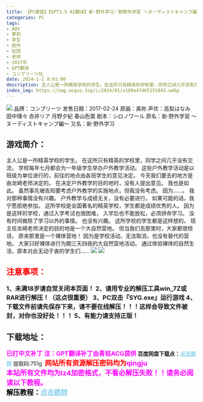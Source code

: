 ```yaml
---
title: 【PC硬盘】【GPT3.5 AI翻译】新·野外学习／新野外学習 ～ヌーディストキャンプ編～
categories: PC
tags:
- ADV
- 萝莉
- 学生
- 拔作
- 社团
- 老师
- 2017年
- GPT翻译
- コンプリーツ社
date: 2024-1-1 8:01:00
description: 主人公是一所精英学校的学生。在这所只有精英的学校里，同学之间几乎没有交流。学校每年七月都会为一年级学生举办户外教学活动。这些户外教学活动是以班级为单位进行的，前往的地点由各班学生的意见决定。今天我们要去的地方是由龙崎老师决定的。在决定户外教学的目的地时，没有人提出意见。我也是如此。
index_img: https://img.acgus.top/i/2024/01/a189a47465151843.webp
---
```

![](https://img.acgus.top/i/2024/01/a189a47465151843.webp)
品牌：コンプリーツ
发售日期：2017-02-24
原画：美祢
声优：高梨はなみ 田中理々 赤井リア 月野夕紀 春山色葉
剧本：シロノワール
原名：新·野外学習 ～ヌーディストキャンプ編～
又名：新·野外学习

## 游戏简介：
主人公是一所精英学校的学生。
在这所只有精英的学校里，同学之间几乎没有交流。
学校每年七月都会为一年级学生举办户外教学活动。
这些户外教学活动是以班级为单位进行的，前往的地点由各班学生的意见决定。
今天我们要去的地方是由龙崎老师决定的。
在决定户外教学的目的地时，没有人提出意见。
我也是如此。
虽然事先被告知要考虑户外教学的实施地点，但我没有考虑。
因为……。
我对那种事情没有兴趣。
户外教学与成绩无关，没有必要进行。
如果可能的话，我宁愿拒绝参加。
这所学校是全国著名的精英学校，学生都是成绩优秀的人。
因为是这样的学校，通过入学考试也很困难，
入学后也不能放松，必须拼命学习。
没有时间做除了学习以外的事情。
也没有兴趣。
这所学校的学生都是这样想的。
班主任龙崎老师决定的目的地是一个大自然营地。
但当我们去那里时，大家都很惊讶。
原来那里是一个裸体营地！
因为是学校活动，无法取消，也没有替代的营地。
大家只好裸体进行为期三天四夜的大自然营地活动。
通过体验裸体的自然生活，原本对此无动于衷的学生们......
![](https://img.acgus.top/i/2024/01/cba75fa3fd151848.webp)
![](https://img.acgus.top/i/2024/01/78d4b036b3151839.webp)





## <font color=#FF0000 >注意事项：</font>
<font size=3><b>1、未满18岁请自觉关闭本页面！
2、请用专业的解压工具win_7Z或RAR进行解压！（这点很重要）
3、PC双击『SYG.exe』运行游戏
4、下载文件前请先保存下来，请不要在线解压！！！这样会导致文件被封，对你也没好处！！！
5、有能力请支持正版！</b></font>

## 下载地址：
<font color=#FF00FF size=3><b>已打中文补丁</b></font>
<font color=#FF00FF size=3>**注：GPT翻译补丁由青桔ACG提供**</font>
<b>百度网盘下载点：</b><a href="https://pan.baidu.com/s/1j_hHTFyz8cGAUlxH4waW-Q?pwd=751g" style="color: #87CEEB;"><b>点击跳转</b></a> 提取码:751g
<a style="padding: 0" href="https://post.qingju.org/AD/"><img style="max-width:100%" src="https://img.acgus.top/i/2024/07/478f689b8021d8d499ab43d21acf137a.gif" alt=""></a>
<b><font color=#FF0000 size=4>网站所有资源解压密码均为</b></font><b><font color=#FF00FF size=4>qingju</font><font color=#FF0000 ></font></b><br><b><font color=#FF00FF size=4>本站所有文件均为lz4加密格式，不看必解压失败！！请务必阅读以下教程。</b></font><br><b><font color=#000 size=4>解压教程：</b><a href="https://post.qingju.org/tutorial/000/" style="color: #87CEEB;"><b>点击跳转</b></a>